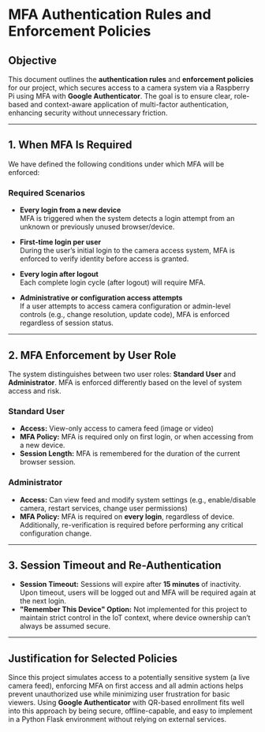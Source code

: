 # MFA Authentication Rules and Enforcement Policies


## Objective  
This document outlines the **authentication rules** and **enforcement policies** for our project, which secures access to a camera system via a Raspberry Pi using MFA with **Google Authenticator**. The goal is to ensure clear, role-based and context-aware application of multi-factor authentication, enhancing security without unnecessary friction.

---

## 1. When MFA Is Required

We have defined the following conditions under which MFA will be enforced:

### Required Scenarios
- **Every login from a new device**  
  MFA is triggered when the system detects a login attempt from an unknown or previously unused browser/device.

- **First-time login per user**  
  During the user’s initial login to the camera access system, MFA is enforced to verify identity before access is granted.

- **Every login after logout**  
  Each complete login cycle (after logout) will require MFA.

- **Administrative or configuration access attempts**  
  If a user attempts to access camera configuration or admin-level controls (e.g., change resolution, update code), MFA is enforced regardless of session status.

---

## 2. MFA Enforcement by User Role

The system distinguishes between two user roles: **Standard User** and **Administrator**. MFA is enforced differently based on the level of system access and risk.

### Standard User
- **Access:** View-only access to camera feed (image or video)
- **MFA Policy:** MFA is required only on first login, or when accessing from a new device.
- **Session Length:** MFA is remembered for the duration of the current browser session.

### Administrator
- **Access:** Can view feed and modify system settings (e.g., enable/disable camera, restart services, change user permissions)
- **MFA Policy:** MFA is required on **every login**, regardless of device.  
  Additionally, re-verification is required before performing any critical configuration change.

---

## 3. Session Timeout and Re-Authentication

- **Session Timeout:** Sessions will expire after **15 minutes** of inactivity. Upon timeout, users will be logged out and MFA will be required again at the next login.
- **"Remember This Device" Option:** Not implemented for this project to maintain strict control in the IoT context, where device ownership can’t always be assumed secure.

---

## Justification for Selected Policies

Since this project simulates access to a potentially sensitive system (a live camera feed), enforcing MFA on first access and all admin actions helps prevent unauthorized use while minimizing user frustration for basic viewers. 
Using **Google Authenticator** with QR-based enrollment fits well into this approach by being secure, offline-capable, and easy to implement in a Python Flask environment without relying on external services.
